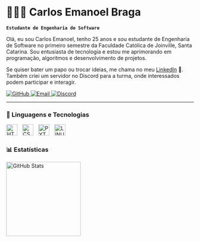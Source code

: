 # 👩🏻‍💻 Carlos Emanoel Braga

**`Estudante de Engenharia de Software`**

Olá, eu sou Carlos Emanoel, tenho 25 anos e sou estudante de Engenharia de Software no primeiro semestre da Faculdade Católica de Joinville, Santa Catarina. Sou entusiasta de tecnologia e estou me aprimorando em programação, algoritmos e desenvolvimento de projetos.  

Se quiser bater um papo ou trocar ideias, me chama no meu [LinkedIn](https://www.linkedin.com/in/seu-linkedin-aqui) 💬.  
Também criei um servidor no Discord para a turma, onde interessados podem participar e interagir.

<p>
<a href="https://github.com/Thecarlosbraga">
  <img src="https://custom-icon-badges.demolab.com/github/stars/Thecarlosbraga?color=55960c&style=for-the-badge&labelColor=488207&logo=github&logoColor=white&label=Estrelas" alt="GitHub" />
</a> 
<a href="mailto:thecarlosbraga@outlook.com">
  <img src="https://img.shields.io/badge/Email-Carlos-red?style=for-the-badge&logo=microsoft-outlook&logoColor=white" alt="Email" />
</a> 
<a href="https://discord.gg/D4dk2Ht9">
  <img src="https://img.shields.io/badge/Discord-Católica%20Engenharia%20de%20Software-7289DA?style=for-the-badge&logo=discord&logoColor=white" alt="Discord" />
</a>
</p>

---
### 🤖 Linguagens e Tecnologias

<img
    align="left"
    alt="HTML"
    title="HTML"
    width="30px"
    style="padding-right: 10px;"
    src="https://cdn.jsdelivr.net/gh/devicons/devicon@latest/icons/html5/html5-original.svg"
/>

<img
    align="left"
    alt="CSS"
    title="CSS"
    width="30px"
    style="padding-right: 10px;"
    src="https://cdn.jsdelivr.net/gh/devicons/devicon@latest/icons/css3/css3-original.svg"
/>

<img
    align="left"
    alt="PYTHON"
    title="PYTHON"
    width="30px"
    style="padding-right: 10px;"
    src="https://cdn.jsdelivr.net/gh/devicons/devicon@latest/icons/python/python-original.svg"
/>

<img
    align="left"
    alt="LINUX"
    title="LINUX"
    width="30px"
    style="padding-right: 10px;"
    src="https://cdn.jsdelivr.net/gh/devicons/devicon@latest/icons/linux/linux-original.svg"
/>

<br/>
<br/>

### 📊 Estatísticas

<img
    align="center"
    alt="GitHub Stats"
    height="200"
    style="padding-right: 10px;"
    src="https://github-readme-stats.vercel.app/api?username=thecarlosbraga&show_icons=true&theme=tokyonight&include_all_comits=true&locale=pt-br"
/>





            
 





